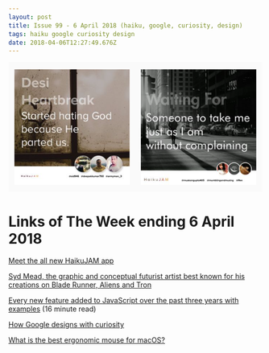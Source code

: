 ```yaml
---
layout: post
title: Issue 99 - 6 April 2018 (haiku, google, curiosity, design)
tags: haiku google curiosity design
date: 2018-04-06T12:27:49.676Z
---
```

![HaikuJAM](/assets/uploads/issue-99.png "HaikuJAM")

# Links of The Week ending 6 April 2018

<a href="http://sendy.haikujam.com/l/GnTa76333A1k5QsX8924zC8G9A/dN4a5nNUrIRl6d8qFBcUNA/lSjDNiBAkkLPikEhY763qqHg" target="_blank">Meet the all new HaikuJAM app</a> 

<a href="https://www.flickr.com/photos/x-ray_delta_one/sets/72157622906191929/" target="_blank">Syd Mead, the graphic and conceptual futurist artist best known for his creations on Blade Runner, Aliens and Tron</a>

<a href="https://medium.freecodecamp.org/d52fa3b5a70e" target="_blank">Every new feature added to JavaScript over the past three years with examples</a> (16 minute read) 

<a href="https://www.invisionapp.com/enterprise/design-genome" target="_blank">How Google designs with curiosity</a>

<a href="https://www.designernews.co/stories/92916-what-is-the-best-ergonomic-mouse-for-macos" target="_blank">What is the best ergonomic mouse for macOS?</a>
